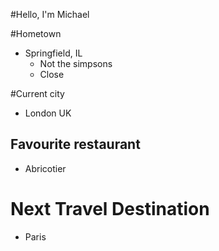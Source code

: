 #Hello, I'm Michael

#Hometown
* Springfield, IL
  * Not the simpsons
  * Close

#Current city
* London UK

## Favourite restaurant
* Abricotier

# Next Travel Destination
* Paris